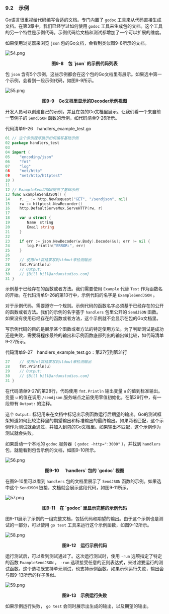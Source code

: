 ### 9.2　示例

Go语言很重视给代码编写合适的文档。专门内置了 `godoc` 工具来从代码直接生成文档。在第3章中，我们已经学过如何使用 `godoc` 工具来生成包的文档。这个工具的另一个特性是示例代码。示例代码给文档和测试都增加了一个可以扩展的维度。

如果使用浏览器来浏览 `json` 包的Go文档，会看到类似图9-8所示的文档。

![54.png](../images/54.png)
<center class="my_markdown"><b class="my_markdown">图9-8　包 `json` 的示例代码列表</b></center>

包 `json` 含有5个示例，这些示例都会在这个包的Go文档里有展示。如果选中第一个示例，会看到一段示例代码，如图9-9所示。

![55.png](../images/55.png)
<center class="my_markdown"><b class="my_markdown">图9-9　Go文档里显示的Decoder示例视图</b></center>

开发人员可以创建自己的示例，并且在包的Go文档里展示。让我们看一个来自前一节例子的 `SendJSON` 函数的示例，如代码清单9-26所示。

代码清单9-26　handlers_example_test.go

```go
01 // 这个示例程序展示如何编写基础示例
02 package handlers_test
03
04 import (
05　　 "encoding/json"
06　　 "fmt"
07　　 "log"
08　　 "net/http"
09　　 "net/http/httptest"
10 )
11
12 // ExampleSendJSON提供了基础示例
13 func ExampleSendJSON() {
14　　 r, _ := http.NewRequest("GET", "/sendjson", nil)
15　　 rw := httptest.NewRecorder()
16　　 http.DefaultServeMux.ServeHTTP(rw, r)
17
18　　 var u struct {
19　　　　 Name　string
20　　　　 Email string
21　　 }
22
23　　 if err := json.NewDecoder(w.Body).Decode(&u); err != nil {
24　　　　 log.Println("ERROR:", err)
25　　 }
26
27　　 // 使用fmt将结果写到stdout来检测输出
28　　 fmt.Println(u)
29　　 // Output:
30　　 // {Bill bill@ardanstudios.com}
31 }
```

示例基于已经存在的函数或者方法。我们需要使用 `Example` 代替 `Test` 作为函数名的开始。在代码清单9-26的第13行中，示例代码的名字是 `ExampleSendJSON` 。

对于示例代码，需要遵守一个规则。示例代码的函数名字必须基于已经存在的公开的函数或者方法。我们的示例的名字基于 `handlers` 包里公开的 `SendJSON` 函数。如果没有使用已经存在的函数或者方法，这个示例就不会显示在包的Go文档里。

写示例代码的目的是展示某个函数或者方法的特定使用方法。为了判断测试是成功还是失败，需要将程序最终的输出和示例函数底部列出的输出做比较，如代码清单9-27所示。

代码清单9-27　handlers_example_test.go：第27行到第31行

```go
27　　 // 使用fmt将结果写到stdout来检测输出
28　　 fmt.Println(u)
29　　 // Output:
30　　 // {Bill bill@ardanstudios.com}
31 }
```

在代码清单9-27的第28行，代码使用 `fmt.Println` 输出变量 `u` 的值到标准输出。变量 `u` 的值在调用 `/sendjson` 服务端点之前使用零值初始化。在第29行中，有一段带有 `Output:` 的注释。

这个 `Output:` 标记用来在文档中标记出示例函数运行后期望的输出。Go的测试框架知道如何比较注释里的期望输出和标准输出的最终输出。如果两者匹配，这个示例作为测试就会通过，并加入到包的Go文档里。如果输出不匹配，这个示例作为测试就会失败。

如果启动一个本地的 `godoc` 服务器（ `godoc -http=":3000"` ），并找到 `handlers` 包，就能看到包含示例的文档，如图9-10所示。

![56.png](../images/56.png)
<center class="my_markdown"><b class="my_markdown">图9-10　 `handlers` 包的 `godoc` 视图</b></center>

在图9-10里可以看到 `handlers` 包的文档里展示了 `SendJSON` 函数的示例。如果选中这个 `SendJSON` 链接，文档就会展示这段代码，如图9-11所示。

![57.png](../images/57.png)
<center class="my_markdown"><b class="my_markdown">图9-11　在 `godoc` 里显示完整的示例代码</b></center>

图9-11展示了示例的一组完整文档，包括代码和期望的输出。由于这个示例也是测试的一部分，可以使用 `go test` 工具来运行这个示例函数，如图9-12所示。

![58.png](../images/58.png)
<center class="my_markdown"><b class="my_markdown">图9-12　运行示例代码</b></center>

运行测试后，可以看到测试通过了。这次运行测试时，使用 `-run` 选项指定了特定的函数 `ExampleSendJSON` 。 `-run` 选项接受任意的正则表达式，来过滤要运行的测试函数。这个选项既支持单元测试，也支持示例函数。如果示例运行失败，输出会与图9-13所示的样子类似。

![59.png](../images/59.png)
<center class="my_markdown"><b class="my_markdown">图9-13　示例运行失败</b></center>

如果示例运行失败， `go test` 会同时展示出生成的输出，以及期望的输出。

